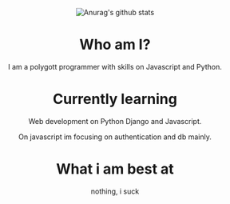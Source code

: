 
<center>
  
![Anurag's github stats](https://github-readme-stats.vercel.app/api?username=Core-commits&show_icons=true&theme=radical)

# Who am I?

I am a polygott programmer with skills on Javascript and Python. 

# Currently learning

Web development on Python Django and Javascript.

On javascript im focusing on authentication and db mainly.

# What i am best at

nothing, i suck
</center>
